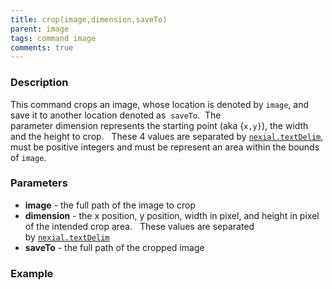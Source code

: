 ```yaml
---
title: crop(image,dimension,saveTo)
parent: image
tags: command image
comments: true
---
```



### Description
This command crops an image, whose location is denoted by `image`, and save it to another location denoted as 
`saveTo`.  The parameter dimension represents the starting point (aka {`x,y}`), the width and the height to crop.  
These 4 values are separated by [`nexial.textDelim`](../../systemvars/index#nexial.textDelim), must be positive 
integers and must be represent an area within the bounds of `image`.


### Parameters
- **image** \- the full path of the image to crop
- **dimension** \- the x position, y position, width in pixel, and height in pixel of the intended crop area.  
  These values are separated by [`nexial.textDelim`](../../systemvars/index#nexial.textDelim)
- **saveTo** \- the full path of the cropped image

### Example
